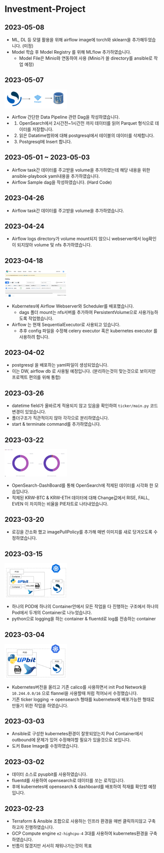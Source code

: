 # Investment-Project

## 2023-05-08

- ML, DL 등 모델 활용을 위해 airflow image에 torch와 sklearn을 추가해두었습니다. (미정)
- Model 학습 후 Model Registry 를 위해 MLflow 추가하였습니다.
    - Model File은 Minio와 연동하여 사용 (Minio가 쓸 directory를 ansible로 작업 예정)


## 2023-05-07

<img src="./static/Airflow_dag.png" width="40%" />

- Airflow 간단한 Data Pipeline 관련 Dag을 작성하였습니다.
- 1. OpenSearch에서 2시간전~1시간전 까지 데이터를 읽어 Parquet 형식으로 데이터를 저장합니다.
- 2. 읽은 Datatime범위에 대해 postgresql에서 테이블의 데이터를 삭제합니다.
- 3. Postgresql에 Insert 합니다.

## 2023-05-01 ~ 2023-05-03

- Airflow task간 데이터를 주고받을 volume을 추가하였는데 해당 내용을 위한 ansible-playbook yaml내용을 추가하였습니다.
- Airflow Sample dag을 작성하였습니다. (Hard Code)

## 2023-04-26

- Airflow task간 데이터를 주고받을 volume을 추가하였습니다.

## 2023-04-24

- Airflow logs directory가 volume mount되지 않으니 webserver에서 log확인이 되지않아 volume 및 nfs 추가하였습니다.

## 2023-04-18

<img src="./static/Airflow.png" width="40%" />

- Kubernetes에 Airflow Webserver와 Scheduler를 배포했습니다.
    - dags 폴더 mount는 nfs서버를 추가하여 PersistentVolume으로 사용가능하도록 작업했습니다.
- Airflow 는 현재 SequentialExecutor로 사용되고 있습니다.
    - 추후 config 파일을 수정해 celery executor 혹은 kubernetes executor 를 사용하려 합니다.


## 2023-04-02

- postgresql 을 배포하는 yaml파일이 생성되었습니다.
- 이는 DW, airflow db 로 사용될 예정입니다. (분리하는것이 맞는것으로 보이지만 프로젝트 편의를 위해 통합)

## 2023-03-26

- datetime field가 올바르게 적용되지 않고 있음을 확인하여 `ticker/main.py` 코드 변경이 있었습니다.
- 폴더구조가 직관적이지 않아 각각으로 분리하였습니다.
- start & terminate command를 추가하였습니다.

## 2023-03-22

<img src="./static/OpenSearch_DashBoard.png" width="40%" />

- OpenSearch-DashBoard를 통해 OpenSearch에 적제된 데이터를 시각화 한 모습입니다.
- 적제된 KRW-BTC & KRW-ETH 데이터에 대해 Change값에서 RISE, FALL, EVEN 이 차지하는 비율을 PIE차트로 나타내었습니다.

## 2023-03-20

- 로깅을 간소화 했고 imagePullPolicy를 추가해 매번 이미지를 새로 당겨오도록 수정하였습니다.

## 2023-03-15

<img src="./static/Architecture2.png" width="40%" />

- 하나의 POD에 하나의 Container안에서 모든 작업을 다 진행하는 구조에서 하나의 Pod에서 두개의 Container로 나누었습니다.
- python으로 logging을 하는 container & fluentd로 log를 전송하는 container


## 2023-03-04

<img src="./static/Architecture.png" width="40%" />

- Kubernetes버전을 올리고 기존 calico를 사용하면서 init Pod Network을 `10.244.0.0/16` 으로 flannel을 사용할때 처럼 적어놔서 수정했습니다.
- 기존 ticker logging -> opensearch 형태를 kubernetes에 배포가능한 형태로 만들기 위한 작업을 하였습니다.

## 2023-03-03

- Ansible로 구성한 kubernetes환경이 잘못되었는지 Pod Container에서 outbound에 문제가 있어 수정해야할 필요가 있을것으로 보입니다.
- 도커 Base Image를 수정하였습니다.

## 2023-03-02

- 데이터 소스로 pyupbit를 사용하였습니다.
- fluentd를 사용하여 opensearch로 데이터를 쏘는 로직입니다.
- 후에 kubernetes에 opensearch & dashboard를 배포하여 적재를 확인할 예정입니다.
## 2023-02-23

- Terraform & Ansible 조합으로 사용하는 인프라 환경을 매번 클릭하지않고 구축하고자 진행하였습니다.
- GCP Compute engine `e2-highcpu-4` 3대를 사용하여 kubernetes환경을 구축하였습니다.
- 빈틈이 많겠지만 서서히 채워나가는것이 목표